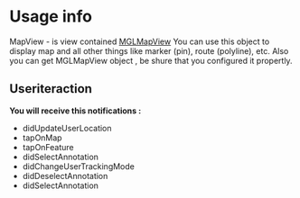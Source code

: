 # Usage info
MapView - is view contained [MGLMapView](https://docs.mapbox.com/ios/api/maps/4.2.0/Classes/MGLMapView.html)
You can use this object to display map and all other things like marker (pin), route (polyline), etc.
Also you can get  MGLMapView object , be shure that you configured it propertly.
## Useriteraction 
**You will receive this notifications :**
* didUpdateUserLocation
* tapOnMap
* tapOnFeature
* didSelectAnnotation
* didChangeUserTrackingMode
* didDeselectAnnotation
* didSelectAnnotation
